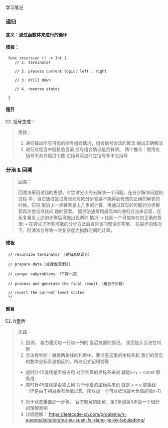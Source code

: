 学习笔记



### 递归
 
#### 定义：通过函数体来进行的循环
 
#### 模板：
```
 func recursion () -> Int {
    // 1. terminator
 
    // 2. process current logic: left , right
 
    // 3. drill down
 
    // 4. reverse states
 
 }
 ```
 

 
 
 #### 题目
 22. 括号生成：
 > 思路：
 > 1. 递归输出所有可能的括号组合情况，组合括号合法的算法 输出正确解法
 > 2. 递归过程当中就检验当前 括号组合情况是否有效。
    两个推论：使用左括号不允许超过个数   右括号添加时左括号多于右括号





 

### 分治 & 回溯

> 回溯： 
> 
> 回溯法采用试错的思想，它尝试分步的去解决一个问题。在分步解决问题的过程 中，当它通过尝试发现现有的分步答案不能得到有效的正确的解答的时候，它将 取消上一步甚至是上几步的计算，再通过其它的可能的分步解答再次尝试寻找问 题的答案。
 回溯法通常用最简单的递归方法来实现，在反复重复上述的步骤后可能出现两种 情况:
 • 找到一个可能存在的正确的答案;
 • 在尝试了所有可能的分步方法后宣告该问题没有答案。 在最坏的情况下，回溯法会导致一次复杂度为指数时间的计算。
 

#### 模板

```
 // recursion terminator （递归总结调节）
 
 // prepare data (处理当层逻辑)
 
 // conqur subproblems （下探一层）
 
 // process and generate the final result （组合子问题）
 
 // revert the current level states
 */
```

#### 题目
 51. N皇后 
> 思路  
> 1. 回溯， 暴力遍历每一行每一列的 皇后放置的情况。 里面加入合法性判断  
> 2. 合法性判断：撇捺两条线的判断中，要注意这里的坐标系和 我们的常见的数学坐标系是相反的，所以公式记得验算  
>   * 逆时针45度线是否被占用  对于倒着的坐标系来说  就是x+y = const 那条线  
>   * 顺时针45度线是否被占用  对于倒着的坐标系来说  就是 x = y 那条线 （但是由于相减会有负值出现，所以加一个可以抵消最大负值的值n-1）
> 3. 对于状态重置那一步骤， 官方题解的图解，第2步到第3步是一个很好的理解案例  
> 4. 详细题解： https://leetcode-cn.com/problems/n-queens/solution/hui-su-suan-fa-xiang-jie-by-labuladong/
